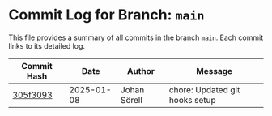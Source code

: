 # Commit Log for Branch: `main`

This file provides a summary of all commits in the branch `main`.
Each commit links to its detailed log.

| Commit Hash | Date       | Author       | Message           |
|-------------|------------|--------------|-------------------|
| [305f3093](./305f3093.md) | 2025-01-08 | Johan Sörell | chore: Updated git hooks setup |

